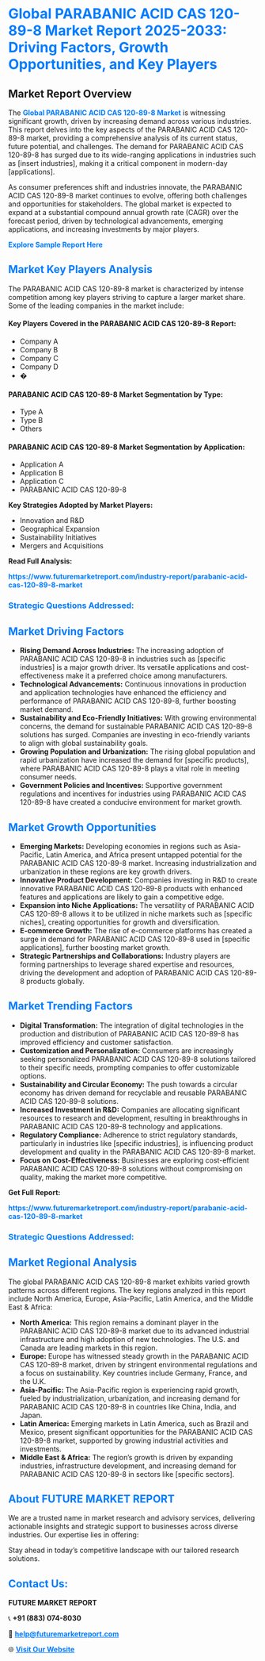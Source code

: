 <h1 style="color: #007BFF;">Global PARABANIC ACID CAS 120-89-8 Market Report 2025-2033: Driving Factors, Growth Opportunities, and Key Players</h1>

<section id="overview">
<h2>Market Report Overview</h2>
<p>The <a href="https://www.futuremarketreport.com/industry-report/parabanic-acid-cas-120-89-8-market" style="color: #007BFF; text-decoration: none;"><strong>Global PARABANIC ACID CAS 120-89-8 Market</strong></a> is witnessing significant growth, driven by increasing demand across various industries. This report delves into the key aspects of the PARABANIC ACID CAS 120-89-8 market, providing a comprehensive analysis of its current status, future potential, and challenges. The demand for PARABANIC ACID CAS 120-89-8 has surged due to its wide-ranging applications in industries such as [insert industries], making it a critical component in modern-day [applications].</p>
<p>As consumer preferences shift and industries innovate, the PARABANIC ACID CAS 120-89-8 market continues to evolve, offering both challenges and opportunities for stakeholders. The global market is expected to expand at a substantial compound annual growth rate (CAGR) over the forecast period, driven by technological advancements, emerging applications, and increasing investments by major players.</p>
</section>

<section id="overview">
<p><a href="https://www.futuremarketreport.com/request-sample/reportId=111932" style="color: #007BFF; text-decoration: none;"><strong>Explore Sample Report Here</strong></a></p>
</section>

<section id="key-players">
<h2 style="color: #007BFF;">Market Key Players Analysis</h2>
<p>The PARABANIC ACID CAS 120-89-8 market is characterized by intense competition among key players striving to capture a larger market share. Some of the leading companies in the market include:</p>
<h4>Key Players Covered in the PARABANIC ACID CAS 120-89-8 Report:</h4>
<ul><li>Company A</li><li>Company B</li><li>Company C</li><li>Company D</li><li>�</li></ul>
<h4>PARABANIC ACID CAS 120-89-8 Market Segmentation by Type:</h4>
<ul><li>Type A</li><li>Type B</li><li>Others</li></ul>

<h4>PARABANIC ACID CAS 120-89-8 Market Segmentation by Application:</h4>
<ul><li>Application A</li><li>Application B</li><li>Application C</li><li>PARABANIC ACID CAS 120-89-8</li></ul>
<p><strong>Key Strategies Adopted by Market Players:</strong></p>
<ul>
<li>Innovation and R&D</li>
<li>Geographical Expansion</li>
<li>Sustainability Initiatives</li>
<li>Mergers and Acquisitions</li>
</ul>
</section>

<section>
<p><strong>Read Full Analysis: </strong></p><a href="https://www.futuremarketreport.com/industry-report/parabanic-acid-cas-120-89-8-market" style="color: #007BFF; text-decoration: none;"><strong>https://www.futuremarketreport.com/industry-report/parabanic-acid-cas-120-89-8-market</strong></a>
<h3 style="color: #007BFF;">Strategic Questions Addressed:</h3>
</section>

<section id="driving-factors">
<h2 style="color: #007BFF;">Market Driving Factors</h2>
<ul>
<li><strong>Rising Demand Across Industries:</strong> The increasing adoption of PARABANIC ACID CAS 120-89-8 in industries such as [specific industries] is a major growth driver. Its versatile applications and cost-effectiveness make it a preferred choice among manufacturers.</li>
<li><strong>Technological Advancements:</strong> Continuous innovations in production and application technologies have enhanced the efficiency and performance of PARABANIC ACID CAS 120-89-8, further boosting market demand.</li>
<li><strong>Sustainability and Eco-Friendly Initiatives:</strong> With growing environmental concerns, the demand for sustainable PARABANIC ACID CAS 120-89-8 solutions has surged. Companies are investing in eco-friendly variants to align with global sustainability goals.</li>
<li><strong>Growing Population and Urbanization:</strong> The rising global population and rapid urbanization have increased the demand for [specific products], where PARABANIC ACID CAS 120-89-8 plays a vital role in meeting consumer needs.</li>
<li><strong>Government Policies and Incentives:</strong> Supportive government regulations and incentives for industries using PARABANIC ACID CAS 120-89-8 have created a conducive environment for market growth.</li>
</ul>
</section>

<section id="growth-opportunities">
<h2 style="color: #007BFF;">Market Growth Opportunities</h2>
<ul>
<li><strong>Emerging Markets:</strong> Developing economies in regions such as Asia-Pacific, Latin America, and Africa present untapped potential for the PARABANIC ACID CAS 120-89-8 market. Increasing industrialization and urbanization in these regions are key growth drivers.</li>
<li><strong>Innovative Product Development:</strong> Companies investing in R&D to create innovative PARABANIC ACID CAS 120-89-8 products with enhanced features and applications are likely to gain a competitive edge.</li>
<li><strong>Expansion into Niche Applications:</strong> The versatility of PARABANIC ACID CAS 120-89-8 allows it to be utilized in niche markets such as [specific niches], creating opportunities for growth and diversification.</li>
<li><strong>E-commerce Growth:</strong> The rise of e-commerce platforms has created a surge in demand for PARABANIC ACID CAS 120-89-8 used in [specific applications], further boosting market growth.</li>
<li><strong>Strategic Partnerships and Collaborations:</strong> Industry players are forming partnerships to leverage shared expertise and resources, driving the development and adoption of PARABANIC ACID CAS 120-89-8 products globally.</li>
</ul>
</section>

<section id="trending-factors">
<h2 style="color: #007BFF;">Market Trending Factors</h2>
<ul>
<li><strong>Digital Transformation:</strong> The integration of digital technologies in the production and distribution of PARABANIC ACID CAS 120-89-8 has improved efficiency and customer satisfaction.</li>
<li><strong>Customization and Personalization:</strong> Consumers are increasingly seeking personalized PARABANIC ACID CAS 120-89-8 solutions tailored to their specific needs, prompting companies to offer customizable options.</li>
<li><strong>Sustainability and Circular Economy:</strong> The push towards a circular economy has driven demand for recyclable and reusable PARABANIC ACID CAS 120-89-8 solutions.</li>
<li><strong>Increased Investment in R&D:</strong> Companies are allocating significant resources to research and development, resulting in breakthroughs in PARABANIC ACID CAS 120-89-8 technology and applications.</li>
<li><strong>Regulatory Compliance:</strong> Adherence to strict regulatory standards, particularly in industries like [specific industries], is influencing product development and quality in the PARABANIC ACID CAS 120-89-8 market.</li>
<li><strong>Focus on Cost-Effectiveness:</strong> Businesses are exploring cost-efficient PARABANIC ACID CAS 120-89-8 solutions without compromising on quality, making the market more competitive.</li>
</ul>
</section>

<section>
<p><strong>Get Full Report: </strong></p><a href="https://www.futuremarketreport.com/industry-report/parabanic-acid-cas-120-89-8-market" style="color: #007BFF; text-decoration: none;"><strong>https://www.futuremarketreport.com/industry-report/parabanic-acid-cas-120-89-8-market</strong></a>
<h3 style="color: #007BFF;">Strategic Questions Addressed:</h3>
</section>


<section id="regional-analysis">
<h2 style="color: #007BFF;">Market Regional Analysis</h2>
<p>The global PARABANIC ACID CAS 120-89-8 market exhibits varied growth patterns across different regions. The key regions analyzed in this report include North America, Europe, Asia-Pacific, Latin America, and the Middle East & Africa:</p>
<ul>
<li><strong>North America:</strong> This region remains a dominant player in the PARABANIC ACID CAS 120-89-8 market due to its advanced industrial infrastructure and high adoption of new technologies. The U.S. and Canada are leading markets in this region.</li>
<li><strong>Europe:</strong> Europe has witnessed steady growth in the PARABANIC ACID CAS 120-89-8 market, driven by stringent environmental regulations and a focus on sustainability. Key countries include Germany, France, and the U.K.</li>
<li><strong>Asia-Pacific:</strong> The Asia-Pacific region is experiencing rapid growth, fueled by industrialization, urbanization, and increasing demand for PARABANIC ACID CAS 120-89-8 in countries like China, India, and Japan.</li>
<li><strong>Latin America:</strong> Emerging markets in Latin America, such as Brazil and Mexico, present significant opportunities for the PARABANIC ACID CAS 120-89-8 market, supported by growing industrial activities and investments.</li>
<li><strong>Middle East & Africa:</strong> The region’s growth is driven by expanding industries, infrastructure development, and increasing demand for PARABANIC ACID CAS 120-89-8 in sectors like [specific sectors].</li>
</ul>
</section>

<footer>
<h2 style="color: #007BFF;">About FUTURE MARKET REPORT</h2>
<p>We are a trusted name in market research and advisory services, delivering actionable insights and strategic support to businesses across diverse industries. Our expertise lies in offering:</p>

<p>Stay ahead in today’s competitive landscape with our tailored research solutions.</p>

<h2 style="color: #007BFF;">Contact Us:</h2>
<p><strong>FUTURE MARKET REPORT</strong></p>
<p>📞 <strong>+91 (883) 074-8030</strong></p>
<p>📧 <strong><a href="mailto:help@futuremarketreport.com" style="color: #007BFF;">help@futuremarketreport.com</a></strong></p>
<p>🌐 <strong><a href="https://www.futuremarketreport.com/" style="color: #007BFF;">Visit Our Website</a></strong></p>
</footer>